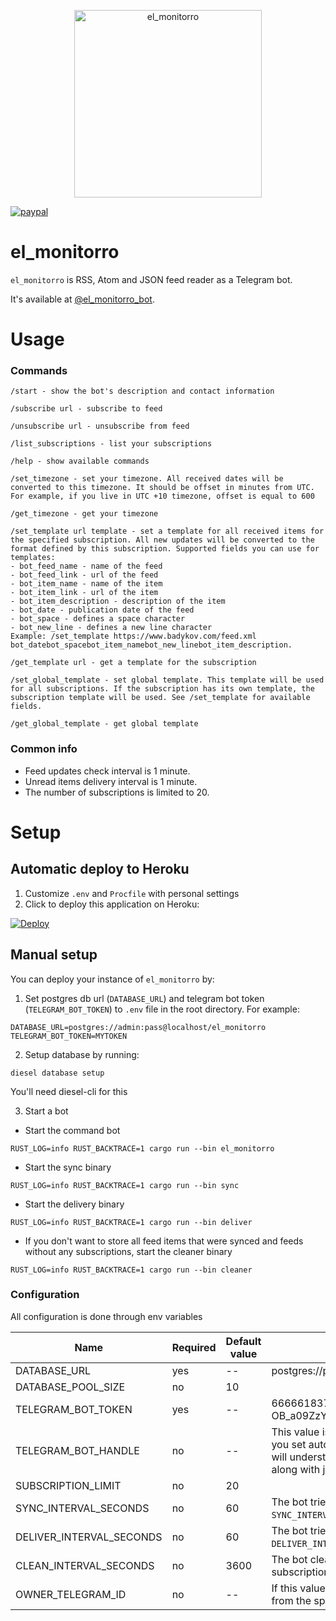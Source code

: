 <p align="center"><img src="el_monitorro_logo.png" alt="el_monitorro" height="300px"></p>

[![paypal](https://www.paypalobjects.com/en_US/i/btn/btn_donateCC_LG.gif)](https://paypal.me/ayrat555)

# el_monitorro

`el_monitorro` is RSS, Atom and JSON feed reader as a Telegram bot.

It's available at [@el_monitorro_bot](https://t.me/el_monitorro_bot).

# Usage

### Commands

```
/start - show the bot's description and contact information

/subscribe url - subscribe to feed

/unsubscribe url - unsubscribe from feed

/list_subscriptions - list your subscriptions

/help - show available commands

/set_timezone - set your timezone. All received dates will be converted to this timezone. It should be offset in minutes from UTC. For example, if you live in UTC +10 timezone, offset is equal to 600

/get_timezone - get your timezone

/set_template url template - set a template for all received items for the specified subscription. All new updates will be converted to the format defined by this subscription. Supported fields you can use for templates:
- bot_feed_name - name of the feed
- bot_feed_link - url of the feed
- bot_item_name - name of the item
- bot_item_link - url of the item
- bot_item_description - description of the item
- bot_date - publication date of the feed
- bot_space - defines a space character
- bot_new_line - defines a new line character
Example: /set_template https://www.badykov.com/feed.xml bot_datebot_spacebot_item_namebot_new_linebot_item_description.

/get_template url - get a template for the subscription

/set_global_template - set global template. This template will be used for all subscriptions. If the subscription has its own template, the subscription template will be used. See /set_template for available fields.

/get_global_template - get global template
```

### Common info

- Feed updates check interval is 1 minute.
- Unread items delivery interval is 1 minute.
- The number of subscriptions is limited to 20.

# Setup

## Automatic deploy to Heroku

1. Customize `.env` and `Procfile` with personal settings
2. Click to deploy this application on Heroku:

[![Deploy](https://www.herokucdn.com/deploy/button.svg)](https://heroku.com/deploy)

## Manual setup

You can deploy your instance of `el_monitorro` by:

1. Set postgres db url (`DATABASE_URL`) and telegram bot token (`TELEGRAM_BOT_TOKEN`) to `.env` file in the root directory. For example:

```
DATABASE_URL=postgres://admin:pass@localhost/el_monitorro
TELEGRAM_BOT_TOKEN=MYTOKEN
```

2. Setup database by running:

```
diesel database setup
```

You'll need diesel-cli for this

3. Start a bot

- Start the command bot

```
RUST_LOG=info RUST_BACKTRACE=1 cargo run --bin el_monitorro
```
- Start the sync binary

```
RUST_LOG=info RUST_BACKTRACE=1 cargo run --bin sync
```

- Start the delivery binary

```
RUST_LOG=info RUST_BACKTRACE=1 cargo run --bin deliver
```

- If you don't want to store all feed items that were synced and feeds without any subscriptions, start the cleaner binary

```
RUST_LOG=info RUST_BACKTRACE=1 cargo run --bin cleaner
```

### Configuration

All configuration is done through env variables

| Name                     | Required | Default value | Example / Description                                                                                                                                                                |
|--------------------------|----------|---------------|--------------------------------------------------------------------------------------------------------------------------------------------------------------------------------------|
| DATABASE_URL             |   yes    |  --           |  postgres://postgres:postgres@localhost/el_monitorro                                                                                                                                 |
| DATABASE_POOL_SIZE       |   no     |  10           |                                                                                                                                                                                      |
| TELEGRAM_BOT_TOKEN       |   yes    |  --           |  6666618370:AAGx5YhNQvUG4eUcQXN-OB_a09ZzYl6aaaa                                                                                                                                      |
| TELEGRAM_BOT_HANDLE      |   no     |  --           |  This value is used during parsing of commands. If you set autocompletion menu for your bot,  the bot will understand commands like `/subscribe@handle` along with just `/subscribe` |
| SUBSCRIPTION_LIMIT       |   no     |  20           |                                                                                                                                                                                      |
| SYNC_INTERVAL_SECONDS    |   no     |  60           |  The bot tries to sync feeds every `SYNC_INTERVAL_SECONDS` seconds                                                                                                                   |
| DELIVER_INTERVAL_SECONDS |   no     |  60           |  The bot tries to deliver new feed items every `DELIVER_INTERVAL_SECONDS` seconds                                                                                                    |
| CLEAN_INTERVAL_SECONDS   |   no     |  3600         |  The bot cleans old feed items and feeds without subscriptions every `CLEAN_INTERVAL_SECONDS` seconds                                                                                |
| OWNER_TELEGRAM_ID        |   no     |  --           |  If this value is set, the bot will process commands from the specified chat id
                                      
